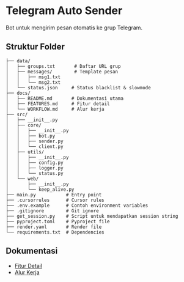 # Telegram Auto Sender
Bot untuk mengirim pesan otomatis ke grup Telegram.

## Struktur Folder
```
├── data/
│   ├── groups.txt       # Daftar URL grup
│   ├── messages/        # Template pesan
│   │   ├── msg1.txt
│   │   └── msg2.txt
│   └── status.json     # Status blacklist & slowmode
├── docs/
│   ├── README.md       # Dokumentasi utama
│   ├── FEATURES.md     # Fitur detail
│   └── WORKFLOW.md     # Alur kerja
├── src/
│   ├── __init__.py
│   ├── core/
│   │   ├── __init__.py
│   │   ├── bot.py
│   │   ├── sender.py
│   │   └── client.py
│   ├── utils/
│   │   ├── __init__.py 
│   │   ├── config.py
│   │   ├── logger.py
│   │   └── status.py
│   └── web/
│       ├── __init__.py
│       └── keep_alive.py
├── main.py           # Entry point
├── .cursorrules      # Cursor rules
├── .env.example      # Contoh environment variables
├── .gitignore        # Git ignore
├── get_session.py    # Script untuk mendapatkan session string
├── pyproject.toml    # Pyproject file
├── render.yaml       # Render file
└── requirements.txt  # Dependencies
```

## Dokumentasi
- [Fitur Detail](docs/FEATURES.md)
- [Alur Kerja](docs/WORKFLOW.md)
